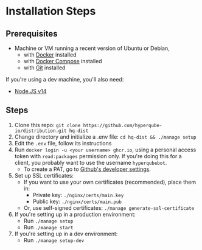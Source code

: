# Installation Steps

## Prerequisites

- Machine or VM running a recent version of Ubuntu or Debian,
  - with [Docker](https://docs.docker.com/engine/install/ubuntu/) installed
  - with [Docker Compose](https://docs.docker.com/compose/install/) installed
  - with [Git](https://git-scm.com/book/en/v2/Getting-Started-Installing-Git) installed

If you're using a dev machine, you'll also need:

- [Node.JS v14](https://nodejs.org/en/download/)

## Steps

1. Clone this repo: `git clone https://github.com/hyperqube-io/distribution.git hq-dist`
2. Change directory and initialize a .env file: `cd hq-dist && ./manage setup`
3. Edit the `.env` file, follow its instructions
4. Run `docker login -u <your username> ghcr.io`, using a personal access token with `read:packages` permission only. If you're doing this for a client, you probably want to use the username `hyperqubebot`.
   - To create a PAT, go to [Github's developer settings](https://github.com/settings/tokens).
5. Set up SSL certificates:
   - If you want to use your own certificates (recommended), place them in:
     - Private key: `./nginx/certs/main.key`
     - Public key: `./nginx/certs/main.pub`
   - Or, use self-signed certificates: `./manage generate-ssl-certificate`
6. If you're setting up in a production environment:
   - Run `./manage setup`
   - Run `./manage start`
7. If you're setting up in a dev environment:
   - Run `./manage setup-dev`
